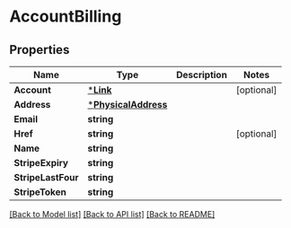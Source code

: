 # AccountBilling

## Properties
Name | Type | Description | Notes
------------ | ------------- | ------------- | -------------
**Account** | [***Link**](Link.md) |  | [optional] 
**Address** | [***PhysicalAddress**](PhysicalAddress.md) |  | 
**Email** | **string** |  | 
**Href** | **string** |  | [optional] 
**Name** | **string** |  | 
**StripeExpiry** | **string** |  | 
**StripeLastFour** | **string** |  | 
**StripeToken** | **string** |  | 

[[Back to Model list]](../README.md#documentation-for-models) [[Back to API list]](../README.md#documentation-for-api-endpoints) [[Back to README]](../README.md)


